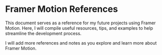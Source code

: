 # Framer Motion References

This document serves as a reference for my future projects using Framer Motion. Here, I will compile useful resources, tips, and examples to help streamline the development process.


I will add more references and notes as you explore and learn more about Framer Motion.

